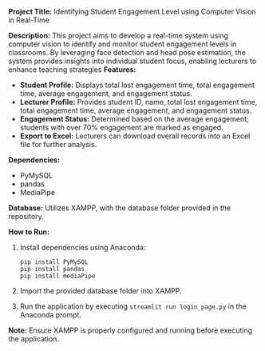 **Project Title:** Identifying Student Engagement Level using Computer Vision in Real-Time

**Description:**
This project aims to develop a real-time system using computer vision to identify and monitor student engagement levels in classrooms. By leveraging face detection and head pose estimation, the system provides insights into individual student focus, enabling lecturers to enhance teaching strategies 
**Features:**
- **Student Profile:** Displays total lost engagement time, total engagement time, average engagement, and engagement status.
- **Lecturer Profile:** Provides student ID, name, total lost engagement time, total engagement time, average engagement, and engagement status.
- **Engagement Status:** Determined based on the average engagement; students with over 70% engagement are marked as engaged.
- **Export to Excel:** Lecturers can download overall records into an Excel file for further analysis.

**Dependencies:**
- PyMySQL
- pandas
- MediaPipe

**Database:** Utilizes XAMPP, with the database folder provided in the repository.

**How to Run:**
1. Install dependencies using Anaconda:
   ```
   pip install PyMySQL
   pip install pandas
   pip install mediaPipe
   ```

2. Import the provided database folder into XAMPP.

3. Run the application by executing `streamlit run login_page.py` in the Anaconda prompt.

**Note:** Ensure XAMPP is properly configured and running before executing the application.
